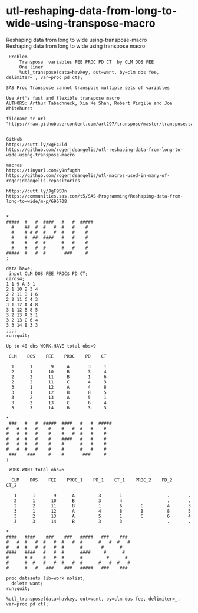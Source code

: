 # utl-reshaping-data-from-long-to-wide-using-transpose-macro
Reshaping data from long to wide using-transpose-macro   
    Reshaping data from long to wide using transpose macro                                                     
                                                                                                               
     Problem                                                                                                   
         Transpose  variables FEE PROC PD CT  by CLM DOS FEE                                                   
         One liner                                                                                             
         %utl_transpose(data=havkey, out=want, by=clm dos fee, delimiter=_, var=proc pd ct);                   
                                                                                                               
    SAS Proc Transpose cannot transpose multiple sets of variables                                             
                                                                                                               
    Use Art's fast and flexible transpose macro                                                                
    AUTHORS: Arthur Tabachneck, Xia Ke Shan, Robert Virgile and Joe Whitehurst                                 
                                                                                                               
    filename tr url "https://raw.githubusercontent.com/art297/transpose/master/transpose.sas";                 
                                                                                                               
                                                                                                               
    GitHub                                                                                                     
    https://cutt.ly/xgF42ld                                                                                    
    https://github.com/rogerjdeangelis/utl-reshaping-data-from-long-to-wide-using-transpose-macro              
                                                                                                               
    macros                                                                                                     
    https://tinyurl.com/y9nfugth                                                                               
    https://github.com/rogerjdeangelis/utl-macros-used-in-many-of-rogerjdeangelis-repositories                 
                                                                                                               
    https://cutt.ly/JgF9SDn                                                                                    
    https://communities.sas.com/t5/SAS-Programming/Reshaping-data-from-long-to-wide/m-p/696708                 
                                                                                                               
                                                                                                               
    *                                                                                                          
    #####  #   #  ####   #   #  #####                                                                          
      #    ##  #  #   #  #   #    #                                                                            
      #    # # #  #   #  #   #    #                                                                            
      #    #  ##  ####   #   #    #                                                                            
      #    #   #  #      #   #    #                                                                            
      #    #   #  #      #   #    #                                                                            
    #####  #   #  #       ###     #                                                                            
    ;                                                                                                          
                                                                                                               
    data have;                                                                                                 
     input CLM DOS FEE PROC$ PD CT;                                                                            
    cards4;                                                                                                    
    1 1 9 A 3 1                                                                                                
    2 1 10 B 3 4                                                                                               
    2 2 11 B 1 6                                                                                               
    2 2 11 C 4 3                                                                                               
    3 1 12 A 4 8                                                                                               
    3 1 12 B 8 5                                                                                               
    3 2 13 A 5 1                                                                                               
    3 2 13 C 6 4                                                                                               
    3 3 14 B 3 3                                                                                               
    ;;;;                                                                                                       
    run;quit;                                                                                                  
                                                                                                               
    Up to 40 obs WORK.HAVE total obs=9                                                                         
                                                                                                               
     CLM    DOS    FEE    PROC    PD    CT                                                                     
                                                                                                               
      1      1       9     A       3     1                                                                     
      2      1      10     B       3     4                                                                     
      2      2      11     B       1     6                                                                     
      2      2      11     C       4     3                                                                     
      3      1      12     A       4     8                                                                     
      3      1      12     B       8     5                                                                     
      3      2      13     A       5     1                                                                     
      3      2      13     C       6     4                                                                     
      3      3      14     B       3     3                                                                     
                                                                                                               
    *                                                                                                          
     ###   #   #  #####  ####   #   #  #####                                                                   
    #   #  #   #    #    #   #  #   #    #                                                                     
    #   #  #   #    #    #   #  #   #    #                                                                     
    #   #  #   #    #    ####   #   #    #                                                                     
    #   #  #   #    #    #      #   #    #                                                                     
    #   #  #   #    #    #      #   #    #                                                                     
     ###    ###     #    #       ###     #                                                                     
    ;                                                                                                          
                                                                                                               
     WORK.WANT total obs=6                                                                                     
                                                                                                               
      CLM    DOS    FEE    PROC_1    PD_1    CT_1    PROC_2    PD_2    CT_2                                    
                                                                                                               
       1      1       9      A         3       1                 .       .                                     
       2      1      10      B         3       4                 .       .                                     
       2      2      11      B         1       6       C         4       3                                     
       3      1      12      A         4       8       B         8       5                                     
       3      2      13      A         5       1       C         6       4                                     
       3      3      14      B         3       3                 .       .                                     
                                                                                                               
    *                                                                                                          
    ####   ####    ###    ###   #####   ###    ###                                                             
    #   #  #   #  #   #  #   #  #      #   #  #   #                                                            
    #   #  #   #  #   #  #      #       #      #                                                               
    ####   ####   #   #  #      ####     #      #                                                              
    #      # #    #   #  #      #         #      #                                                             
    #      #  #   #   #  #   #  #      #   #  #   #                                                            
    #      #   #   ###    ###   #####   ###    ###                                                             
                                                                                                               
    proc datasets lib=work nolist;                                                                             
      delete want;                                                                                             
    run;quit;                                                                                                  
                                                                                                               
    %utl_transpose(data=havkey, out=want, by=clm dos fee, delimiter=_, var=proc pd ct);                        
                                                                                                               
                                                                                                               
                                                                                                               
                                                                                                               
